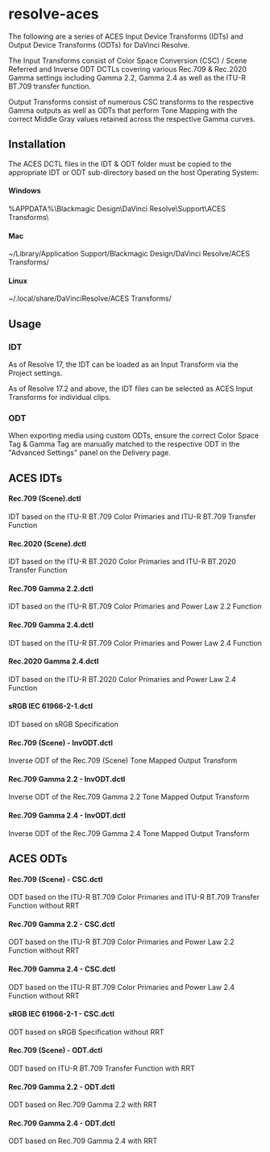 # resolve-aces

The following are a series of ACES Input Device Transforms (IDTs) and Output Device Transforms (ODTs) for DaVinci Resolve.

The Input Transforms consist of Color Space Conversion (CSC) / Scene Referred and Inverse ODT DCTLs covering various Rec.709 & Rec.2020 Gamma settings including Gamma 2.2, Gamma 2.4 as well as the ITU-R BT.709 transfer function.

Output Transforms consist of numerous CSC transforms to the respective Gamma outputs as well as ODTs that perform Tone Mapping with the correct Middle Gray values retained across the respective Gamma curves.



## Installation

The ACES DCTL files in the IDT & ODT folder must be copied to the appropriate IDT or ODT sub-directory based on the host Operating System:


#### Windows
%APPDATA%\Blackmagic Design\DaVinci Resolve\Support\ACES Transforms\

#### Mac
~/Library/Application Support/Blackmagic Design/DaVinci Resolve/ACES Transforms/

#### Linux
~/.local/share/DaVinciResolve/ACES Transforms/


## Usage

### IDT

As of Resolve 17, the IDT can be loaded as an Input Transform via the Project settings.

As of Resolve 17.2 and above, the IDT files can be selected as ACES Input Transforms for individual clips.


### ODT

When exporting media using custom ODTs, ensure the correct Color Space Tag & Gamma Tag are manually matched to the respective ODT in the "Advanced Settings" panel on the Delivery page.




## ACES IDTs

#### Rec.709 (Scene).dctl
IDT based on the ITU-R BT.709 Color Primaries and ITU-R BT.709 Transfer Function

#### Rec.2020 (Scene).dctl
IDT based on the ITU-R BT.2020 Color Primaries and ITU-R BT.2020 Transfer Function

#### Rec.709 Gamma 2.2.dctl
IDT based on the ITU-R BT.709 Color Primaries and Power Law 2.2 Function

#### Rec.709 Gamma 2.4.dctl
IDT based on the ITU-R BT.709 Color Primaries and Power Law 2.4 Function

#### Rec.2020 Gamma 2.4.dctl
IDT based on the ITU-R BT.2020 Color Primaries and Power Law 2.4 Function

#### sRGB IEC 61966-2-1.dctl
IDT based on sRGB Specification

#### Rec.709 (Scene) - InvODT.dctl
Inverse ODT of the Rec.709 (Scene) Tone Mapped Output Transform

#### Rec.709 Gamma 2.2 - InvODT.dctl
Inverse ODT of the Rec.709 Gamma 2.2 Tone Mapped Output Transform

#### Rec.709 Gamma 2.4 - InvODT.dctl
Inverse ODT of the Rec.709 Gamma 2.4 Tone Mapped Output Transform


## ACES ODTs

#### Rec.709 (Scene) - CSC.dctl
ODT based on the ITU-R BT.709 Color Primaries and ITU-R BT.709 Transfer Function without RRT

#### Rec.709 Gamma 2.2 - CSC.dctl
ODT based on the ITU-R BT.709 Color Primaries and Power Law 2.2 Function without RRT

#### Rec.709 Gamma 2.4 - CSC.dctl
ODT based on the ITU-R BT.709 Color Primaries and Power Law 2.4 Function without RRT

#### sRGB IEC 61966-2-1 - CSC.dctl
ODT based on sRGB Specification without RRT

#### Rec.709 (Scene) - ODT.dctl
ODT based on ITU-R BT.709 Transfer Function with RRT

#### Rec.709 Gamma 2.2 - ODT.dctl
ODT based on Rec.709 Gamma 2.2 with RRT

#### Rec.709 Gamma 2.4 - ODT.dctl
ODT based on Rec.709 Gamma 2.4 with RRT
